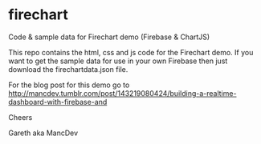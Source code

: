 # firechart
Code &amp; sample data for Firechart demo (Firebase &amp; ChartJS)

This repo contains the html, css and js code for the Firechart demo. If you want to get the sample data for use in your own
Firebase then just download the firechartdata.json file.

For the blog post for this demo go to http://mancdev.tumblr.com/post/143219080424/building-a-realtime-dashboard-with-firebase-and

Cheers

Gareth aka MancDev

